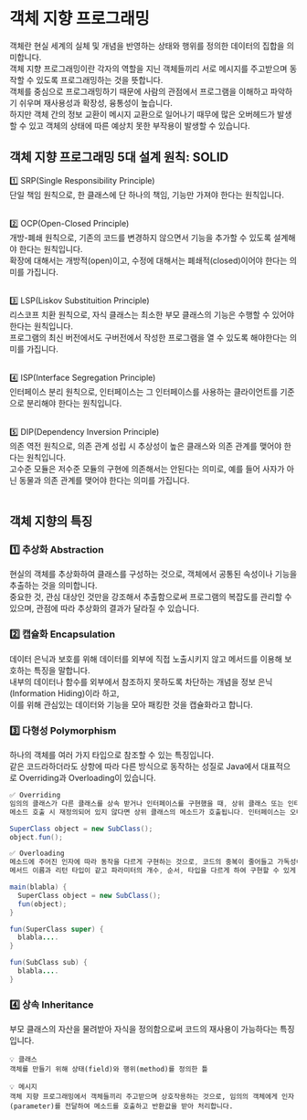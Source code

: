 # 객체 지향 프로그래밍

객체란 현실 세계의 실체 및 개념을 반영하는 상태와 행위를 정의한 데이터의 집합을 의미합니다. <br>
객체 지향 프로그래밍이란 각자의 역할을 지닌 객체들끼리 서로 메시지를 주고받으며 동작할 수 있도록 프로그래밍하는 것을 뜻합니다. <br>
객체를 중심으로 프로그래밍하기 때문에 사람의 관점에서 프로그램을 이해하고 파악하기 쉬우며 재사용성과 확장성, 융통성이 높습니다. <br>
하지만 객체 간의 정보 교환이 메시지 교환으로 일어나기 때무에 많은 오버헤드가 발생할 수 있고 객체의 상태에 따른 예상치 못한 부작용이 발생할 수 있습니다. <br>

## 객체 지향 프로그래밍 5대 설계 원칙: SOLID

1️⃣ SRP(Single Responsibility Principle)<br>
단일 책임 원칙으로, 한 클래스에 단 하나의 책임, 기능만 가져야 한다는 원칙입니다. <br><br>

2️⃣ OCP(Open-Closed Principle)<br>
개방-폐쇄 원칙으로, 기존의 코드를 변경하지 않으면서 기능을 추가할 수 있도록 설계해야 한다는 원칙입니다.<br>
확장에 대해서는 개방적(open)이고, 수정에 대해서는 폐쇄적(closed)이어야 한다는 의미를 가집니다.<br><br>

3️⃣ LSP(Liskov Substituition Principle)<br>
리스코프 치환 원칙으로, 자식 클래스는 최소한 부모 클래스의 기능은 수행할 수 있어야 한다는 원칙입니다.<br>
프로그램의 최신 버전에서도 구버전에서 작성한 프로그램을 열 수 있도록 해야한다는 의미를 가집니다.<br><br>

4️⃣ ISP(Interface Segregation Principle)<br>
인터페이스 분리 원칙으로, 인터페이스는 그 인터페이스를 사용하는 클라이언트를 기준으로 분리해야 한다는 원칙입니다.<br><br>

5️⃣ DIP(Dependency Inversion Principle)<br>
의존 역전 원칙으로, 의존 관계 성립 시 추상성이 높은 클래스와 의존 관계를 맺어야 한다는 원칙입니다. <br>
고수준 모듈은 저수준 모듈의 구현에 의존해서는 안된다는 의미로, 예를 들어 사자가 아닌 동물과 의존 관계를 맺어야 한다는 의미를 가집니다.<br><br>

## 객체 지향의 특징

### 1️⃣ 추상화 Abstraction

현실의 객체를 추상화하여 클래스를 구성하는 것으로, 객체에서 공통된 속성이나 기능을 추출하는 것을 의미합니다. <br>
중요한 것, 관심 대상인 것만을 강조해서 추출함으로써 프로그램의 복잡도를 관리할 수 있으며, 관점에 따라 추상화의 결과가 달라질 수 있습니다. <br>

### 2️⃣ 캡슐화 Encapsulation

데이터 은닉과 보호를 위해 데이터를 외부에 직접 노출시키지 않고 메서드를 이용해 보호하는 특징을 말합니다. <br>
내부의 데이터나 함수를 외부에서 참조하지 못하도록 차단하는 개념을 정보 은닉(Information Hiding)이라 하고, <br>
이를 위해 관심있는 데이터와 기능을 모아 패킹한 것을 캡슐화라고 합니다.<br>

### 3️⃣ 다형성 Polymorphism

하나의 객체를 여러 가지 타입으로 참조할 수 있는 특징입니다. <br>
같은 코드라하더라도 상항에 따라 다른 방식으로 동작하는 성질로 Java에서 대표적으로 Overriding과 Overloading이 있습니다.<br>

```java
✅ Overriding
임의의 클래스가 다른 클래스를 상속 받거나 인터페이스를 구현했을 때, 상위 클래스 또는 인터페이스에 정의되어 있는 메소드를 재정의하여 사용하는 것입니다.
메소드 호출 시 재정의되어 있지 않다면 상위 클래스의 메소드가 호출됩니다. 인터페이스는 오버라이딩이 강제됩니다.

SuperClass object = new SubClass();
object.fun();

✅ Overloading
메소드에 주어진 인자에 따라 동작을 다르게 구현하는 것으로, 코드의 중복이 줄어들고 가독성이 늘어납니다.
메서드 이름과 리턴 타입이 같고 파라미터의 개수, 순서, 타입을 다르게 하여 구현할 수 있게 됩니다.

main(blabla) {
  SuperClass object = new SubClass();
  fun(object);
}

fun(SuperClass super) {
  blabla....
}

fun(SubClass sub) {
  blabla....
}
```

### 4️⃣ 상속 Inheritance

부모 클래스의 자산을 물려받아 자식을 정의함으로써 코드의 재사용이 가능하다는 특징입니다.<br>

```
💡 클래스
객체를 만들기 위해 상태(field)와 행위(method)를 정의한 틀

💡 메시지
객체 지향 프로그래밍에서 객체들끼리 주고받으며 상호작용하는 것으로, 임의의 객체에게 인자(parameter)를 전달하여 메소드를 호출하고 반환값을 받아 처리합니다.
```
